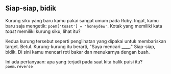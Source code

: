 ## Siap-siap, bidik

Kurung siku yang baru kamu pakai sangat umum pada Ruby. Ingat, kamu baru saja mengetik:
`poem['toast'] = 'honeydew'`. Kotak yang memiliki kata *toast* memiliki kurung siku, lihat itu?

Kedua kurung tersebut seperti penglihatan yang dipakai untuk membariskan target. Betul. Kurung-kurung itu berarti, "Saya mencari ____."
Siap-siap, bidik. Di sini kamu mencari roti bakar dan menukarnya dengan buah.

Ini ada pertanyaan: apa yang terjadi pada saat kita balik puisi itu? `poem.reverse`